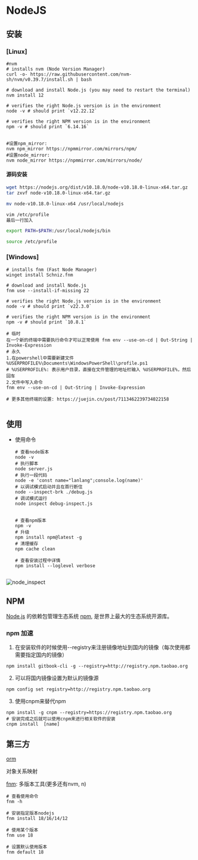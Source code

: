 # NodeJS



## 安装
### [Linux]

```shell
#nvm
# installs nvm (Node Version Manager)
curl -o- https://raw.githubusercontent.com/nvm-sh/nvm/v0.39.7/install.sh | bash

# download and install Node.js (you may need to restart the terminal)
nvm install 12

# verifies the right Node.js version is in the environment
node -v # should print `v12.22.12`

# verifies the right NPM version is in the environment
npm -v # should print `6.14.16`


#设置npm_mirror:
nvm npm_mirror https://npmmirror.com/mirrors/npm/
#设置node_mirror:
nvm node_mirror https://npmmirror.com/mirrors/node/

```

#### 源码安装

```bash
wget https://nodejs.org/dist/v10.18.0/node-v10.18.0-linux-x64.tar.gz
tar zxvf node-v10.18.0-linux-x64.tar.gz

mv node-v10.18.0-linux-x64 /usr/local/nodejs

vim /etc/profile
最后一行加入

export PATH=$PATH:/usr/local/nodejs/bin

source /etc/profile
```





### [Windows]

```shell
# installs fnm (Fast Node Manager)
winget install Schniz.fnm

# download and install Node.js
fnm use --install-if-missing 22

# verifies the right Node.js version is in the environment
node -v # should print `v22.3.0`

# verifies the right NPM version is in the environment
npm -v # should print `10.8.1`

# 临时
在一个新的终端中需要执行命令才可以正常使用 fnm env --use-on-cd | Out-String | Invoke-Expression
# 永久
1.在powershell中需要新建文件 %USERPROFILE%\Documents\WindowsPowerShell\profile.ps1
# %USERPROFILE%: 表示用户目录，直接在文件管理的地址栏输入 %USERPROFILE%，然后回车
2.文件中写入命令
fnm env --use-on-cd | Out-String | Invoke-Expression

# 更多其他终端的设置: https://juejin.cn/post/7113462239734022158


```





## 使用

- 使用命令

  ```shell
  # 查看node版本
  node -v
  # 执行脚本
  node server.js
  # 执行一段代码
  node -e 'const name="lanlang";console.log(name)'
  # 以调试模式启动并且在首行断住
  node --inspect-brk ./debug.js
  # 调试模式运行
  node inspect debug-inspect.js
  
  
  # 查看npm版本
  npm -v
  # 升级
  npm install npm@latest -g
  # 清理缓存
  npm cache clean
  
  # 查看安装过程中详情
  npm install --loglevel verbose
  
  
  ```
  
  

![node_inspect](E:\lanlang\code-snippets\nodejs\images\node_inspect.png)








## NPM
[Node.js](https://nodejs.org/) 的依赖包管理生态系统 [npm](https://www.npmjs.com/), 是世界上最大的生态系统开源库。

### npm 加速
1. 在安装软件的时候使用--registry来注册镜像地址到国内的镜像（每次使用都需要指定国内的镜像）
```shell
npm install gitbook-cli -g --registry=http://registry.npm.taobao.org
```

2. 可以将国内镜像设置为默认的镜像源
```shell
npm config set registry=http://registry.npm.taobao.org
```

3. 使用cnpm来替代npm
```shell
npm install -g cnpm --registry=https://registry.npm.taobao.org
# 安装完成之后就可以使用cnpm来进行相关软件的安装
cnpm install  [name]
```





## 第三方

[orm](https://www.npmjs.com/package/orm)

对象关系映射





[fnm](https://juejin.cn/post/7113462239734022158): 多版本工具(更多还有nvm, n)

```shell
# 查看使用命令
fnm -h

# 安装指定版本nodejs
fnm install 18/16/14/12

# 使用某个版本
fnm use 18

# 设置默认使用版本
fnm default 18
```

